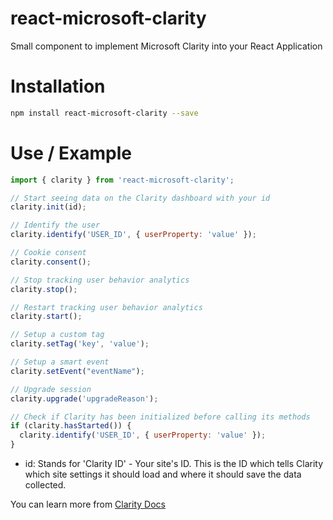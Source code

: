 # react-microsoft-clarity
Small component to implement Microsoft Clarity into your React Application

# Installation
```bash
npm install react-microsoft-clarity --save
```

# Use / Example
```javascript
import { clarity } from 'react-microsoft-clarity';

// Start seeing data on the Clarity dashboard with your id
clarity.init(id);

// Identify the user
clarity.identify('USER_ID', { userProperty: 'value' });

// Cookie consent
clarity.consent();

// Stop tracking user behavior analytics
clarity.stop();

// Restart tracking user behavior analytics
clarity.start();

// Setup a custom tag
clarity.setTag('key', 'value');

// Setup a smart event
clarity.setEvent("eventName");

// Upgrade session
clarity.upgrade('upgradeReason');

// Check if Clarity has been initialized before calling its methods
if (clarity.hasStarted()) {
  clarity.identify('USER_ID', { userProperty: 'value' });
}
```
- id: Stands for 'Clarity ID' - Your site's ID. This is the ID which tells Clarity which site settings it should load and where it should save the data collected.

You can learn more from [Clarity Docs](https://learn.microsoft.com/en-us/clarity/)
